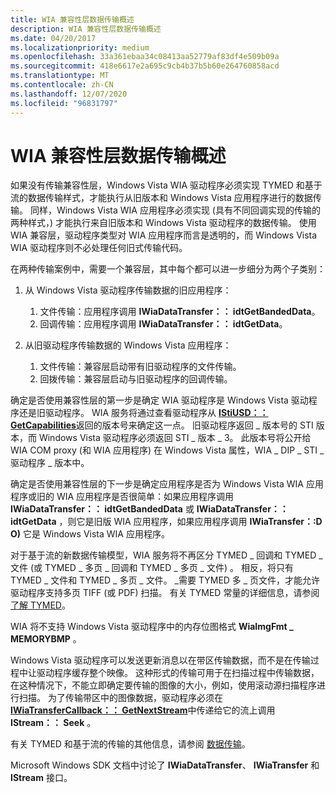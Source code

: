 ```yaml
---
title: WIA 兼容性层数据传输概述
description: WIA 兼容性层数据传输概述
ms.date: 04/20/2017
ms.localizationpriority: medium
ms.openlocfilehash: 33a361ebaa34c08413aa52779af83df4e509b09a
ms.sourcegitcommit: 418e6617e2a695c9cb4b37b5b60e264760858acd
ms.translationtype: MT
ms.contentlocale: zh-CN
ms.lasthandoff: 12/07/2020
ms.locfileid: "96831797"
---
```

# <a name="wia-compatibility-layer-data-transfers-overview"></a>WIA 兼容性层数据传输概述


如果没有传输兼容性层，Windows Vista WIA 驱动程序必须实现 TYMED 和基于流的数据传输样式，才能执行从旧版本和 Windows Vista 应用程序进行的数据传输。 同样，Windows Vista WIA 应用程序必须实现 (具有不同回调实现的传输的两种样式，) 才能执行来自旧版本和 Windows Vista 驱动程序的数据传输。 使用 WIA 兼容层，驱动程序类型对 WIA 应用程序而言是透明的，而 Windows Vista WIA 驱动程序则不必处理任何旧式传输代码。

在两种传输案例中，需要一个兼容层，其中每个都可以进一步细分为两个子类别：

1.  从 Windows Vista 驱动程序传输数据的旧应用程序：
    1.  文件传输：应用程序调用 **IWiaDataTransfer：： idtGetBandedData**。
    2.  回调传输：应用程序调用 **IWiaDataTransfer：： idtGetData**。

2.  从旧驱动程序传输数据的 Windows Vista 应用程序：
    1.  文件传输：兼容层启动带有旧驱动程序的文件传输。
    2.  回拨传输：兼容层启动与旧驱动程序的回调传输。

确定是否使用兼容性层的第一步是确定 WIA 驱动程序是 Windows Vista 驱动程序还是旧驱动程序。 WIA 服务将通过查看驱动程序从 [**IStiUSD：： GetCapabilities**](/windows-hardware/drivers/ddi/stiusd/nf-stiusd-istiusd-getcapabilities)返回的版本号来确定这一点。 旧驱动程序返回 \_ 版本号的 STI 版本，而 Windows Vista 驱动程序必须返回 STI \_ 版本 \_ 3。 此版本号将公开给 WIA COM proxy (和 WIA 应用程序) 在 Windows Vista 属性，WIA \_ DIP \_ STI \_ 驱动程序 \_ 版本中。

确定是否使用兼容性层的下一步是确定应用程序是否为 Windows Vista WIA 应用程序或旧的 WIA 应用程序是否很简单：如果应用程序调用 **IWiaDataTransfer：： idtGetBandedData** 或 **IWiaDataTransfer：： idtGetData** ，则它是旧版 WIA 应用程序，如果应用程序调用 **IWiaTransfer：:D O)** 它是 Windows Vista WIA 应用程序。

对于基于流的新数据传输模型，WIA 服务将不再区分 TYMED \_ 回调和 TYMED \_ 文件 (或 TYMED \_ 多页 \_ 回调和 TYMED \_ 多页 \_ 文件) 。 相反，将只有 TYMED \_ 文件和 TYMED \_ 多页 \_ 文件。 \_需要 TYMED 多 \_ 页文件，才能允许驱动程序支持多页 TIFF (或 PDF) 扫描。 有关 TYMED 常量的详细信息，请参阅 [了解 TYMED](understanding-tymed.md)。

WIA 将不支持 Windows Vista 驱动程序中的内存位图格式 **WiaImgFmt \_ MEMORYBMP** 。

Windows Vista 驱动程序可以发送更新消息以在带区传输数据，而不是在传输过程中让驱动程序缓存整个映像。 这种形式的传输可用于在扫描过程中传输数据，在这种情况下，不能立即确定要传输的图像的大小，例如，使用滚动源扫描程序进行扫描。 为了传输带区中的图像数据，驱动程序必须在 [**IWiaTransferCallback：： GetNextStream**](/windows-hardware/drivers/ddi/wia_lh/nf-wia_lh-iwiatransfercallback-getnextstream)中传递给它的流上调用 **IStream：： Seek** 。

有关 TYMED 和基于流的传输的其他信息，请参阅 [数据传输](data-transfers.md)。

Microsoft Windows SDK 文档中讨论了 **IWiaDataTransfer**、 **IWiaTransfer** 和 **IStream** 接口。

 

